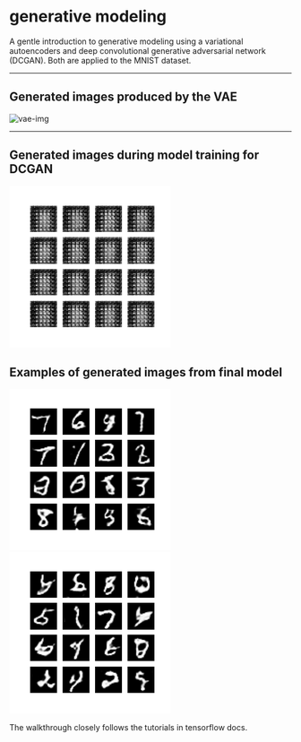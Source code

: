 # generative modeling

A gentle introduction to generative modeling using a variational autoencoders and deep convolutional generative adversarial network (DCGAN).   Both are applied to the MNIST dataset.    

---
## Generated images produced by the VAE 
![vae-img](training_images/vae-training-gen-images-02/image_at_epoch_0010.png)

---
## Generated images during model training for DCGAN  
![animated_generated_images](images/dcgan.gif)


## Examples of generated images from final model  

![final_image-1](training_images/dcgan-training-gen-images-02/image_at_epoch_0050.png)
![final_image-2](training_images/dcgan-training-gen-images-01/image_at_epoch_0050.png)

The walkthrough closely follows the tutorials in tensorflow docs.  

